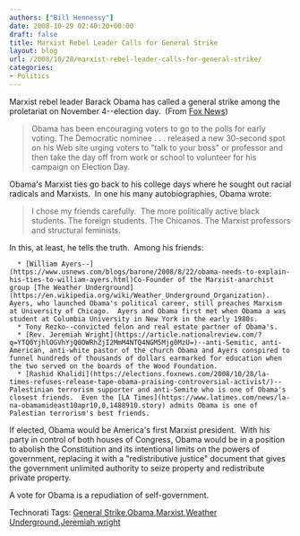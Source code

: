 ```yaml
---
authors: ["Bill Hennessy"]
date: 2008-10-29 02:40:20+00:00
draft: false
title: Marxist Rebel Leader Calls for General Strike
layout: blog
url: /2008/10/28/marxist-rebel-leader-calls-for-general-strike/
categories:
- Politics
---
```


Marxist rebel leader Barack Obama has called a general strike among the proletariat on November 4--election day.  (From [Fox News](https://elections.foxnews.com/2008/10/28/obamas-election-day-rekindle-debate-national-holiday/))


> Obama has been encouraging voters to go to the polls for early voting. The Democratic nominee . . . released a new 30-second spot on his Web site urging voters to "talk to your boss" or professor and then take the day off from work or school to volunteer for his campaign on Election Day.


Obama's Marxist ties go back to his college days where he sought out racial radicals and Marxists.  In one his many autobiographies, Obama wrote:


> I chose my friends carefully.  The more politically active black students. The foreign students. The Chicanos. The Marxist professors and structural feminists.


In this, at least, he tells the truth.  Among his friends:



	  * [William Ayers--](https://www.usnews.com/blogs/barone/2008/8/22/obama-needs-to-explain-his-ties-to-william-ayers.html)Co-Founder of the Marxist-anarchist group [The Weather Underground](https://en.wikipedia.org/wiki/Weather_Underground_Organization).  Ayers, who launched Obama's political career, still preaches Marxism at University of Chicago.  Ayers and Obama first met when Obama a was student at Columbia University in New York in the early 1980s.
	  * Tony Rezko--convicted felon and real estate partner of Obama's. 
	  * [Rev. Jeremiah Wright](https://article.nationalreview.com/?q=YTQ0YjhlOGVhYjQ0OWRhZjI2MmM4NTQ4NGM5Mjg0MzU=)--anti-Semitic, anti-American, anti-white pastor of the church Obama and Ayers conspired to funnel hundreds of thousands of dollars earmarked for education when the two served on the boards of the Wood Foundation. 
	  * [Rashid Khalidi](https://elections.foxnews.com/2008/10/28/la-times-refuses-release-tape-obama-praising-controversial-activist/)--Palestinian terrorism supporter and anti-Semite who is one of Obama's closest friends.  Even the [LA Times](https://www.latimes.com/news/la-na-obamamideast10apr10,0,1488910.story) admits Obama is one of Palestian terrorism's best friends.

If elected, Obama would be America's first Marxist president.  With his party in control of both houses of Congress, Obama would be in a position to abolish the Constitution and its intentional limits on the powers of government, replacing it with a "redistributive justice" document that gives the government unlimited authority to seize property and redistribute private property. 

A vote for Obama is a repudiation of self-government.


Technorati Tags: [General Strike](https://technorati.com/tags/General%20Strike),[Obama](https://technorati.com/tags/Obama),[Marxist](https://technorati.com/tags/Marxist),[Weather Underground](https://technorati.com/tags/Weather%20Underground),[Jeremiah wright](https://technorati.com/tags/Jeremiah%20wright)
